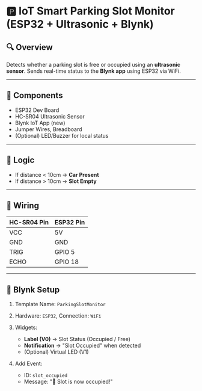 # 🅿️ IoT Smart Parking Slot Monitor (ESP32 + Ultrasonic + Blynk)

## 🔍 Overview
Detects whether a parking slot is free or occupied using an **ultrasonic sensor**. Sends real-time status to the **Blynk app** using ESP32 via WiFi.

---

## 🧰 Components
- ESP32 Dev Board  
- HC-SR04 Ultrasonic Sensor  
- Blynk IoT App (new)  
- Jumper Wires, Breadboard  
- (Optional) LED/Buzzer for local status

---

## 🧠 Logic
- If distance < 10cm → **Car Present**  
- If distance > 10cm → **Slot Empty**

---

## 🔧 Wiring

| HC-SR04 Pin | ESP32 Pin |
|-------------|-----------|
| VCC         | 5V        |
| GND         | GND       |
| TRIG        | GPIO 5    |
| ECHO        | GPIO 18   |

---

## 📱 Blynk Setup

1. Template Name: `ParkingSlotMonitor`  
2. Hardware: `ESP32`, Connection: `WiFi`  
3. Widgets:
   - **Label (V0)** → Slot Status (Occupied / Free)
   - **Notification** → "Slot Occupied" when detected
   - (Optional) Virtual LED (V1)

4. Add Event:  
   - ID: `slot_occupied`  
   - Message: "🚗 Slot is now occupied!"
